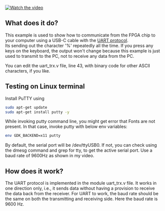 [![Watch the video](https://img.youtube.com/vi/83VYfRomgRI/0.jpg)](https://www.youtube.com/watch?v=83VYfRomgRI&t=5s)

## What does it do?
This example is used to show how to communicate from the FPGA chip to your computer using a USB-C cable with the [UART protocol](https://en.wikipedia.org/wiki/Universal_asynchronous_receiver-transmitter).  
Its sending out the character '%' repeatedly all the time. If you press any keys on the keyboard, the output won't change because this example is just used to transmit to the PC, not to receive any data from the PC.

You can edit the uart_trx.v file, line 43, with binary code for other ASCII characters, if you like.

## Testing on Linux terminal
Install PuTTY using 
```sh
sudo apt-get update
sudo apt-get install putty -y
```
While invoking putty command line, you might get error that Fonts are not present. In that case, invoke putty with below env variables:
```sh
env GDK_BACKEND=x11 putty
```
By default, the serial port will be /dev/ttyUSB0. If not, you can check using the dmesg command and grep for tty, to get the active serial port.
Use a baud rate of 9600Hz as shown in my video.

## How does it work?
The UART protocol is implemented in the module uart_trx.v file.
It works in one direction only, i.e., it sends data without having a provision to receive the data back from the receiver.
For UART to work, the baud rate should be the same on both the transmitting and receiving side.
Here the baud rate is 9600 Hz.

